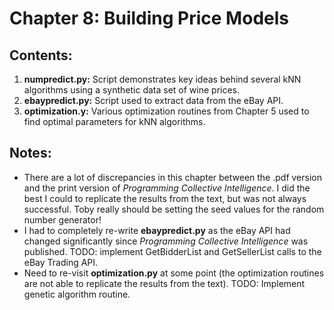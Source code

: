 # Chapter 8: Building Price Models

## Contents:

1. **numpredict.py:** Script demonstrates key ideas behind several kNN algorithms using a synthetic data set of wine prices.
2. **ebaypredict.py:** Script used to extract data from the eBay API.  
3. **optimization.y:** Various optimization routines from Chapter 5 used to find optimal parameters for kNN algorithms.

## Notes:

* There are a lot of discrepancies in this chapter between the .pdf version and the print version of *Programming Collective    Intelligence*.  I did the best I could to replicate the results from the text, but was not always successful.  Toby really should be setting the seed values for the random number generator!
* I had to completely re-write **ebaypredict.py** as the eBay API had changed significantly since *Programming Collective Intelligence* was published. TODO: implement GetBidderList and GetSellerList calls to the eBay Trading API.
* Need to re-visit **optimization.py** at some point (the optimization routines are not able to replicate the results from the text). TODO: Implement genetic algorithm routine.
